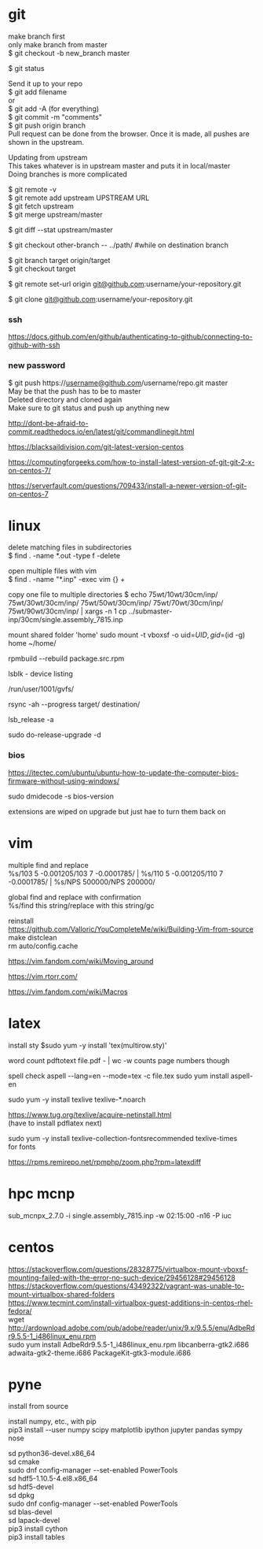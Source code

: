 # git

make branch first  
only make branch from master  
$ git checkout -b new_branch master  

$ git status

Send it up to your repo  
$ git add filename  
or  
$ git add -A (for everything)  
$ git commit -m "comments"  
$ git push origin branch  
Pull request can be done from the browser. Once it is made, all pushes are shown in the upstream.  

Updating from upstream  
This takes whatever is in upstream master and puts it in local/master  
Doing branches is more complicated  

$ git remote -v  
$ git remote add upstream UPSTREAM URL   
$ git fetch upstream  
$ git merge upstream/master  

$ git diff --stat upstream/master  

$ git checkout other-branch -- ../path/ #while on destination branch  

$ git branch target origin/target  
$ git checkout target

$ git remote set-url origin git@github.com:username/your-repository.git

$ git clone git@github.com:username/your-repository.git

### ssh

https://docs.github.com/en/github/authenticating-to-github/connecting-to-github-with-ssh

### new password

$ git push https://username@github.com/username/repo.git master  
May be that the push has to be to master  
Deleted directory and cloned again  
Make sure to git status and push up anything new

http://dont-be-afraid-to-commit.readthedocs.io/en/latest/git/commandlinegit.html  

https://blacksaildivision.com/git-latest-version-centos

https://computingforgeeks.com/how-to-install-latest-version-of-git-git-2-x-on-centos-7/  

https://serverfault.com/questions/709433/install-a-newer-version-of-git-on-centos-7

# linux

delete matching files in subdirectories  
$ find . -name \*.out -type f -delete

open multiple files with vim  
$ find . -name "*.inp" -exec vim {} +

copy one file to multiple directories
$ echo 75wt/10wt/30cm/inp/ 75wt/30wt/30cm/inp/ 75wt/50wt/30cm/inp/ 75wt/70wt/30cm/inp/ 75wt/90wt/30cm/inp/ | xargs -n 1 cp ../submaster-inp/30cm/single.assembly_7815.inp

mount shared folder 'home'
sudo mount -t vboxsf -o uid=$UID,gid=$(id -g) home ~/home/

rpmbuild --rebuild package.src.rpm

lsblk - device listing

/run/user/1001/gvfs/

rsync -ah --progress target/ destination/

lsb_release -a 

sudo do-release-upgrade -d

### bios 
https://itectec.com/ubuntu/ubuntu-how-to-update-the-computer-bios-firmware-without-using-windows/

sudo dmidecode -s bios-version  

extensions are wiped on upgrade but just hae to turn them back on

# vim


multiple find and replace  
%s/103    5 -0.001205/103    7 -0.0001785/ | %s/110    5 -0.001205/110    7 -0.0001785/ | %s/NPS    500000/NPS    200000/

global find and replace with confirmation  
%s/find this string/replace with this string/gc

reinstall  
https://github.com/Valloric/YouCompleteMe/wiki/Building-Vim-from-source  
make distclean  
rm auto/config.cache

https://vim.fandom.com/wiki/Moving_around

https://vim.rtorr.com/

https://vim.fandom.com/wiki/Macros

# latex

install sty
$sudo yum -y install 'tex(multirow.sty)'

word count
pdftotext file.pdf - | wc -w 
counts page numbers though

spell check
aspell --lang=en --mode=tex -c file.tex
sudo yum install aspell-en

sudo yum -y install texlive texlive-*.noarch

https://www.tug.org/texlive/acquire-netinstall.html  
(have to install pdflatex next)

sudo yum -y install texlive-collection-fontsrecommended texlive-times  
for fonts

 https://rpms.remirepo.net/rpmphp/zoom.php?rpm=latexdiff
# hpc mcnp
sub_mcnpx_2.7.0 -i single.assembly_7815.inp -w 02:15:00 -n16 -P iuc

# centos

https://stackoverflow.com/questions/28328775/virtualbox-mount-vboxsf-mounting-failed-with-the-error-no-such-device/29456128#29456128  
https://stackoverflow.com/questions/43492322/vagrant-was-unable-to-mount-virtualbox-shared-folders  
https://www.tecmint.com/install-virtualbox-guest-additions-in-centos-rhel-fedora/  
wget http://ardownload.adobe.com/pub/adobe/reader/unix/9.x/9.5.5/enu/AdbeRdr9.5.5-1_i486linux_enu.rpm  
sudo yum install AdbeRdr9.5.5-1_i486linux_enu.rpm libcanberra-gtk2.i686 adwaita-gtk2-theme.i686 PackageKit-gtk3-module.i686

# pyne
install from source

install numpy, etc., with pip  
pip3 install --user numpy scipy matplotlib ipython jupyter pandas sympy nose

sd python36-devel.x86_64  
sd cmake  
sudo dnf config-manager --set-enabled PowerTools  
sd hdf5-1.10.5-4.el8.x86_64  
sd hdf5-devel  
sd dpkg  
sudo dnf config-manager --set-enabled PowerTools  
sd blas-devel  
sd lapack-devel  
pip3 install cython  
pip3 install tables

